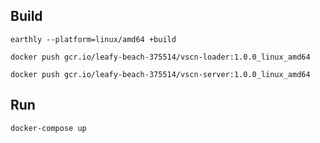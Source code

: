 

## Build

```
earthly --platform=linux/amd64 +build

docker push gcr.io/leafy-beach-375514/vscn-loader:1.0.0_linux_amd64

docker push gcr.io/leafy-beach-375514/vscn-server:1.0.0_linux_amd64
```

## Run

```
docker-compose up
```